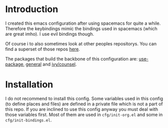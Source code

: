 # Introduction

I created this emacs configuration after using spacemacs for quite a while. Therefore the keybindings mimic the bindings used in spacemacs (which are great imho). I use evil bindings though.

Of course i to also sometimes look at other peoples repositorys. You can find a superset of those repos [here](https://github.com/emacs-tw/awesome-emacs#noteworthy-configurations).

The packages that build the backbone of this configuration are: [use-package](https://github.com/jwiegley/use-package), [general](https://github.com/noctuid/general.el) and [ivy/counsel](https://github.com/abo-abo/swiper).

# Installation

I do not recommend to install this config. Some variables used in this config (to define places and files) are defined in a private file which is not a part of this repo. If you are inclined to use this config anyway you must deal with those variables first. Most of them are used in `cfg/init-org.el` and some in `cfg/init-bindings.el`.